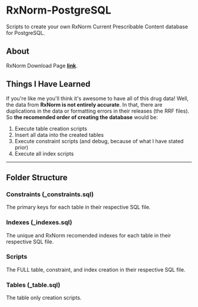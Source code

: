 # RxNorm-PostgreSQL

Scripts to create your own RxNorm Current Prescribable Content database for PostgreSQL.

## About

RxNorm Download Page [**link**](https://www.nlm.nih.gov/research/umls/rxnorm/docs/rxnormfiles.html).

## Things I Have Learned

If you're like me you'll think it's awesome to have all of this drug data! Well, the data from **RxNorm is not entirely accurate**. In that, there are duplications in the data or formatting errors in their releases (the RRF files). So **the recomended order of creating the database** would be:

1. Execute table creation scripts
2. Insert all data into the created tables
3. Execute constraint scripts (and debug, because of what I have stated prior)
4. Execute all index scripts

---

## Folder Structure

### Constraints  (_constraints.sql)

The primary keys for each table in their respective SQL file.

### Indexes   (_indexes.sql)

The unique and RxNorm recomended indexes for each table in their respective SQL file.

### Scripts

The FULL table, constraint, and index creation in their respective SQL file.

### Tables (_table.sql)

The table only creation scripts.
